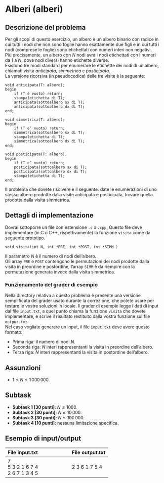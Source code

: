 # Alberi (alberi)

## Descrizione del problema

Per gli scopi di questo esercizio, un albero è un albero binario con radice in cui tutti i nodi che non sono foglie hanno esattamente due figli e in cui tutti i nodi (comprese le foglie) sono etichettati con numeri interi non negativi.  
Più precisamente, un albero con $N$ nodi avrà i nodi etichettati con i numeri da $1$ a $N$, dove nodi diversi hanno etichette diverse.  
Esistono tre modi standard per enumerare le etichette dei nodi di un albero, chiamati visita _anticipata_, _simmetrica_ e _posticipata_.  
La versione ricorsiva (in pseudocodice) delle tre visite è la seguente:

```
void anticipata(T: albero);
begin
    if (T è vuoto) return;
    stampa(etichetta di T);
    anticipata(sottoalbero sx di T);
    anticipata(sottoalbero dx di T);
end;
```

```
void simmetrica(T: albero);
begin
    if (T e’ vuoto) return;
    simmetrica(sottoalbero sx di T);
    stampa(etichetta di T);
    simmetrica(sottoalbero dx di T);
end;
```

```
void posticipata(T: albero);
begin
    if (T e’ vuoto) return;
    posticipata(sottoalbero sx di T);
    posticipata(sottoalbero dx di T);
    stampa(etichetta di T);
end;
```

Il problema che dovete risolvere è il seguente:
date le enumerazioni di uno stesso albero prodotte dalla visite anticipata e posticipata, trovare quella prodotta dalla visita simmetrica.

## Dettagli di implementazione

Dovrai sottoporre un file con estensione `.c` o `.cpp`. Questo file deve implementare (in C o C++, rispettivamente) la funzione `visita` come da seguente prototipo.

```
void visita(int N, int *PRE, int *POST, int *SIMM )

```

Il parametro $N$ è il numero di nodi dell’albero.  
Gli array `PRE` e `POST` contengono le permutazioni dei nodi prodotte dalla visita in preordine e postordine, l’array `SIMM` è da riempire con la permutazione generata invece dalla visita simmetrica.

### Funzionamento del grader di esempio

Nella directory relativa a questo problema è presente una versione semplificata del grader usato durante la correzione, che potete usare per testare le vostre soluzioni in locale.
Il grader di esempio legge i dati di input dal file `input.txt`, a quel punto chiama la funzione `visita` che dovete implementare, e scrive il risultato restituito dalla vostra funzione sul file `output.txt`.  
Nel caso vogliate generare un input, il file `input.txt` deve avere questo formato:

- Prima riga: il numero di nodi $N$.
- Seconda riga: $N$ interi rappresentanti la visita in preordine dell’albero.
- Terza riga: $N$ interi rappresentanti la visita in postordine dell’albero.

## Assunzioni

- $1 \leq N \leq 1\,000\,000$.

## Subtask

- **Subtask 1 \[30 punti\]:** $N \leq 1000$.
- **Subtask 2 \[30 punti\]:** $N \leq 10\, 000$.
- **Subtask 3 \[30 punti\]:** $N \leq 100\, 000$.
- **Subtask 4 \[10 punti\]:** nessuna limitazione specifica.

## Esempio di input/output


| File input.txt | &nbsp;&nbsp;&nbsp;&nbsp;&nbsp;&nbsp;&nbsp;&nbsp;&nbsp;&nbsp;&nbsp;&nbsp;&nbsp;&nbsp;&nbsp;&nbsp;&nbsp;&nbsp; | File output.txt |
| :------------  | :----------------------------------: | :-------------- |
| 7<br>5 3 2 1 6 7 4<br>2 6 7 1 3 4 5 |  &nbsp; | 2 3 6 1 7 5 4 |


